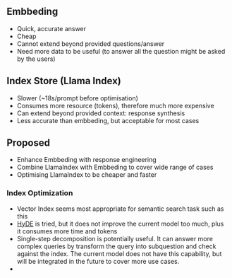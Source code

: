 ## Embbeding
- Quick, accurate answer
- Cheap
- Cannot extend beyond provided questions/answer
- Need more data to be useful (to answer all the question might be asked by the users)

## Index Store (Llama Index)
- Slower (~18s/prompt before optimisation)
- Consumes more resource (tokens), therefore much more expensive
- Can extend beyond provided context: response synthesis
- Less accurate than embbeding, but acceptable for most cases

## Proposed
- Enhance Embbeding with response engineering
- Combine LlamaIndex with Embbeding to cover wide range of cases
- Optimising LlamaIndex to be cheaper and faster

### Index Optimization
- Vector Index seems most appropriate for semantic search task such as this
- [HyDE](https://gpt-index.readthedocs.io/en/latest/how_to/query/query_transformations.html#hyde-hypothetical-document-embeddings) is tried, but it does not improve the current model too much, plus it consumes more time and tokens
- Single-step decomposition is potentially useful. It can answer more complex queries by transform the query into subquestion and check against the index. The current model does not have this capability, but will be integrated in the future to cover more use cases.
- 